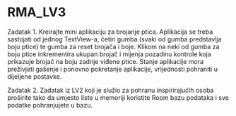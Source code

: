 # RMA_LV3
Zadatak 1. 
Kreirajte mini aplikaciju za brojanje ptica. Aplikacija se treba sastojati od jednog TextView-a, četiri gumba (svaki od gumba predstavlja boju ptice) te gumba za reset brojača i boje. Klikom na neki od gumba za boju ptice inkrementira ukupan brojač i mijenja pozadinu kontrole koja prikazuje brojač na boju zadnje viđene ptice. Stanje aplikacije mora preživjeti gašenje i ponovno pokretanje aplikacije, vrijednosti pohraniti u dijeljene postavke.

Zadatak 2.
Zadatak iz LV2 koji je služio za pohranu inspirirajućih osoba proširite tako da umjesto liste u memoriji koristite Room bazu podataka i sve podatke pohranjujete u bazu.
